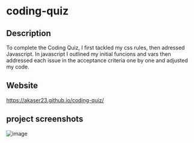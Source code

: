 # coding-quiz

## Description
To complete the Coding Quiz, I first tackled my css rules, then adressed Javascript. In javascript I outlined my initial funcions and vars then addressed each issue in the acceptance criteria one by one and adjusted my code. 

## Website
https://akaser23.github.io/coding-quiz/

## project screenshots
![image](https://user-images.githubusercontent.com/68572717/90969478-68b38e00-e4b6-11ea-8d5c-126dd49a8559.png)
